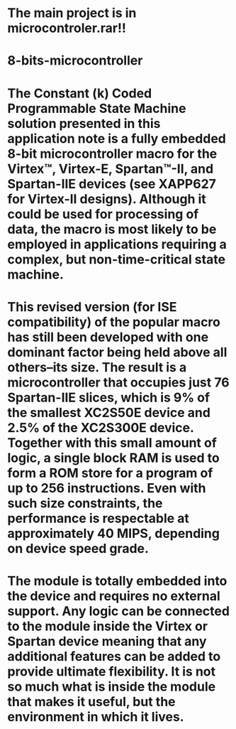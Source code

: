 # The main project is in microcontroler.rar!!
# 8-bits-microcontroller
# The Constant (k) Coded Programmable State Machine solution presented in this application note is a fully embedded 8-bit microcontroller macro for the Virtex™, Virtex-E, Spartan™-II, and Spartan-IIE devices (see XAPP627 for Virtex-II designs). Although it could be used for processing of data, the macro is most likely to be employed in applications requiring a complex, but non-time-critical state machine. 
# This revised version (for ISE compatibility) of the popular macro has still been developed with one dominant factor being held above all others–its size. The result is a microcontroller that occupies just 76 Spartan-IIE slices, which is 9% of the smallest XC2S50E device and 2.5% of the XC2S300E device. Together with this small amount of logic, a single block RAM is used to form a ROM store for a program of up to 256 instructions. Even with such size constraints, the performance is respectable at approximately 40 MIPS, depending on device speed grade.
# The module is totally embedded into the device and requires no external support. Any logic can be connected to the module inside the Virtex or Spartan device meaning that any additional features can be added to provide ultimate flexibility. It is not so much what is inside the module that makes it useful, but the environment in which it lives.
